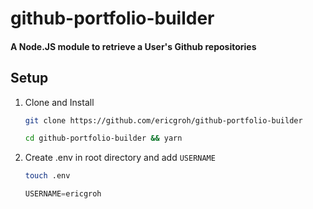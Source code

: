 # github-portfolio-builder
#### A Node.JS module to retrieve a User's Github repositories

## Setup

1. Clone and Install

    ```sh
    git clone https://github.com/ericgroh/github-portfolio-builder
    ```

    ```sh
    cd github-portfolio-builder && yarn
    ```

2. Create .env in root directory and add `USERNAME`

    ```sh
    touch .env
    ```

    ```js
    USERNAME=ericgroh
    ```
